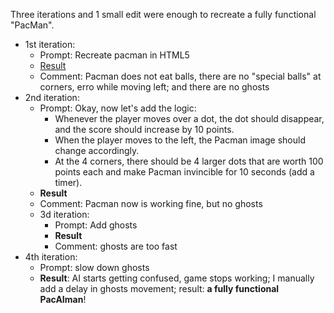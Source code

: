 Three iterations and 1 small edit were enough to recreate a fully functional "PacMan".

- 1st iteration:
    - Prompt: Recreate pacman in HTML5
    - [Result](https://jumpjack.github.io/ArtificialCoding/claude/pacman/001.html)
    - Comment: Pacman does not eat balls, there are no "special balls" at corners, erro while moving left; and there are no ghosts
- 2nd iteration:
    - Prompt: Okay, now let's add the logic:
        - Whenever the player moves over a dot, the dot should disappear, and the score should increase by 10 points.
        - When the player moves to the left, the Pacman image should change accordingly.
        - At the 4 corners, there should be 4 larger dots that are worth 100 points each and make Pacman invincible for 10 seconds (add a timer).
    - **Result**
    - Comment: Pacman now is working fine, but no ghosts
  - 3d iteration:
    - Prompt: Add ghosts
    - **Result**
    - Comment: ghosts are too fast
- 4th iteration:
    - Prompt: slow down ghosts
    - **Result**: AI starts getting confused, game stops working; I manually add a delay in ghosts movement; result: **a fully functional PacAIman**!
